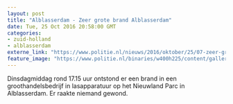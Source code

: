 ```yaml
---
layout: post
title: "Alblasserdam - Zeer grote brand Alblasserdam"
date: Tue, 25 Oct 2016 20:58:00 GMT
categories: 
- zuid-holland 
- alblasserdam 
externe_link: "https://www.politie.nl/nieuws/2016/oktober/25/07-zeer-grote-brand-alblasserdam.html"
feature_image: "https://www.politie.nl/binaries/w400h225/content/gallery/politie/nieuws/2016/oktober/07-rm/stockbw.jpg"
---
```


Dinsdagmiddag rond 17.15 uur ontstond er een brand in een groothandelsbedrijf in lasapparatuur op het Nieuwland Parc in Alblasserdam. Er raakte niemand gewond.

